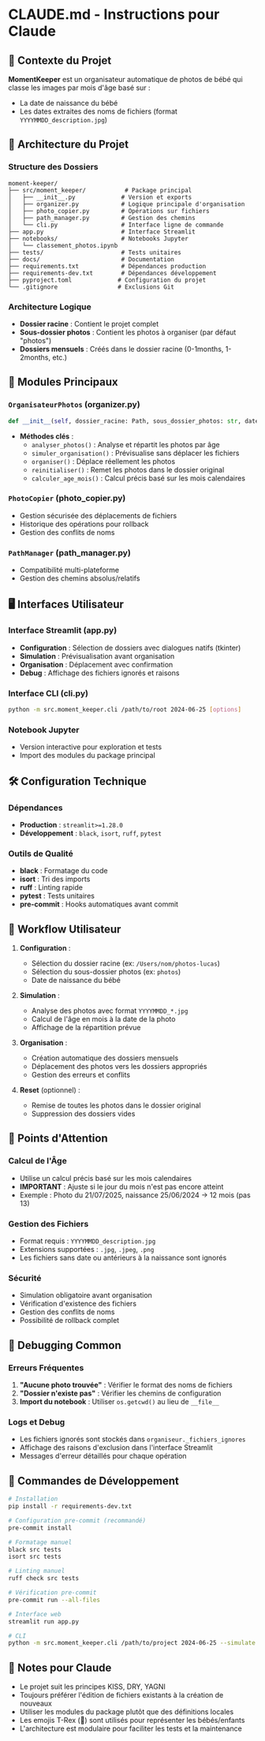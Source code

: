 # CLAUDE.md - Instructions pour Claude

## 🎯 Contexte du Projet

**MomentKeeper** est un organisateur automatique de photos de bébé qui classe les images par mois d'âge basé sur :
- La date de naissance du bébé
- Les dates extraites des noms de fichiers (format `YYYYMMDD_description.jpg`)

## 📁 Architecture du Projet

### Structure des Dossiers
```
moment-keeper/
├── src/moment_keeper/           # Package principal
│   ├── __init__.py             # Version et exports
│   ├── organizer.py            # Logique principale d'organisation
│   ├── photo_copier.py         # Opérations sur fichiers
│   ├── path_manager.py         # Gestion des chemins
│   └── cli.py                  # Interface ligne de commande
├── app.py                      # Interface Streamlit
├── notebooks/                  # Notebooks Jupyter
│   └── classement_photos.ipynb
├── tests/                      # Tests unitaires
├── docs/                       # Documentation
├── requirements.txt            # Dépendances production
├── requirements-dev.txt        # Dépendances développement
├── pyproject.toml             # Configuration du projet
└── .gitignore                 # Exclusions Git
```

### Architecture Logique
- **Dossier racine** : Contient le projet complet
- **Sous-dossier photos** : Contient les photos à organiser (par défaut "photos")
- **Dossiers mensuels** : Créés dans le dossier racine (0-1months, 1-2months, etc.)

## 🔧 Modules Principaux

### `OrganisateurPhotos` (organizer.py)
```python
def __init__(self, dossier_racine: Path, sous_dossier_photos: str, date_naissance: datetime):
```
- **Méthodes clés** :
  - `analyser_photos()` : Analyse et répartit les photos par âge
  - `simuler_organisation()` : Prévisualise sans déplacer les fichiers
  - `organiser()` : Déplace réellement les photos
  - `reinitialiser()` : Remet les photos dans le dossier original
  - `calculer_age_mois()` : Calcul précis basé sur les mois calendaires

### `PhotoCopier` (photo_copier.py)
- Gestion sécurisée des déplacements de fichiers
- Historique des opérations pour rollback
- Gestion des conflits de noms

### `PathManager` (path_manager.py)
- Compatibilité multi-plateforme
- Gestion des chemins absolus/relatifs

## 🖥️ Interfaces Utilisateur

### Interface Streamlit (app.py)
- **Configuration** : Sélection de dossiers avec dialogues natifs (tkinter)
- **Simulation** : Prévisualisation avant organisation
- **Organisation** : Déplacement avec confirmation
- **Debug** : Affichage des fichiers ignorés et raisons

### Interface CLI (cli.py)
```bash
python -m src.moment_keeper.cli /path/to/root 2024-06-25 [options]
```

### Notebook Jupyter
- Version interactive pour exploration et tests
- Import des modules du package principal

## 🛠️ Configuration Technique

### Dépendances
- **Production** : `streamlit>=1.28.0`
- **Développement** : `black`, `isort`, `ruff`, `pytest`

### Outils de Qualité
- **black** : Formatage du code
- **isort** : Tri des imports
- **ruff** : Linting rapide
- **pytest** : Tests unitaires
- **pre-commit** : Hooks automatiques avant commit

## 🔄 Workflow Utilisateur

1. **Configuration** :
   - Sélection du dossier racine (ex: `/Users/nom/photos-lucas`)
   - Sélection du sous-dossier photos (ex: `photos`)
   - Date de naissance du bébé

2. **Simulation** :
   - Analyse des photos avec format `YYYYMMDD_*.jpg`
   - Calcul de l'âge en mois à la date de la photo
   - Affichage de la répartition prévue

3. **Organisation** :
   - Création automatique des dossiers mensuels
   - Déplacement des photos vers les dossiers appropriés
   - Gestion des erreurs et conflits

4. **Reset** (optionnel) :
   - Remise de toutes les photos dans le dossier original
   - Suppression des dossiers vides

## 🚨 Points d'Attention

### Calcul de l'Âge
- Utilise un calcul précis basé sur les mois calendaires
- **IMPORTANT** : Ajuste si le jour du mois n'est pas encore atteint
- Exemple : Photo du 21/07/2025, naissance 25/06/2024 → 12 mois (pas 13)

### Gestion des Fichiers
- Format requis : `YYYYMMDD_description.jpg`
- Extensions supportées : `.jpg`, `.jpeg`, `.png`
- Les fichiers sans date ou antérieurs à la naissance sont ignorés

### Sécurité
- Simulation obligatoire avant organisation
- Vérification d'existence des fichiers
- Gestion des conflits de noms
- Possibilité de rollback complet

## 🐛 Debugging Common

### Erreurs Fréquentes
1. **"Aucune photo trouvée"** : Vérifier le format des noms de fichiers
2. **"Dossier n'existe pas"** : Vérifier les chemins de configuration
3. **Import du notebook** : Utiliser `os.getcwd()` au lieu de `__file__`

### Logs et Debug
- Les fichiers ignorés sont stockés dans `organiseur._fichiers_ignores`
- Affichage des raisons d'exclusion dans l'interface Streamlit
- Messages d'erreur détaillés pour chaque opération

## 🚀 Commandes de Développement

```bash
# Installation
pip install -r requirements-dev.txt

# Configuration pre-commit (recommandé)
pre-commit install

# Formatage manuel
black src tests
isort src tests

# Linting manuel
ruff check src tests

# Vérification pre-commit
pre-commit run --all-files

# Interface web
streamlit run app.py

# CLI
python -m src.moment_keeper.cli /path/to/project 2024-06-25 --simulate
```

## 📝 Notes pour Claude

- Le projet suit les principes KISS, DRY, YAGNI
- Toujours préférer l'édition de fichiers existants à la création de nouveaux
- Utiliser les modules du package plutôt que des définitions locales
- Les emojis T-Rex (🦖) sont utilisés pour représenter les bébés/enfants
- L'architecture est modulaire pour faciliter les tests et la maintenance